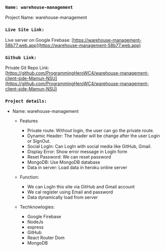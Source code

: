 ### `Name: warehouse-management`

Project Name: warehouse-management

### `Live Site Link:`

Live server on Google Firebase:
[https://warehouse-management-58b77.web.app](https://warehouse-management-58b77.web.app)

### `Github Link:`

Private Git Repo Link:
[https://github.com/ProgrammingHeroWC4/warehouse-management-client-side-Mamun-NSU](https://github.com/ProgrammingHeroWC4/warehouse-management-client-side-Mamun-NSU)

### `Project details:`

- Name: warehouse-management

  - Features

    - Private route: Without login, the user can go the private route.
    - Dynamic Header: The header will be change after the user Login or SignOut.
    - Social LogIn: Can LogIn with social media like GitHub, Gmail.
    - Display Error: Show error message in LogIn form
    - Reset Password: We can reset password
    - MongoDB: Use MongoDB database
    - Data in server: Load data in heroku online server

  - Function:

    - We can LogIn this site via GitHub and Gmail account
    - We cal register using Email and password
    - Data dynamically load from server

  - Techknowlogies:
    - Google Firebase
    - NodeJs
    - express
    - GitHub
    - React Router Dom
    - MongoDB
    

